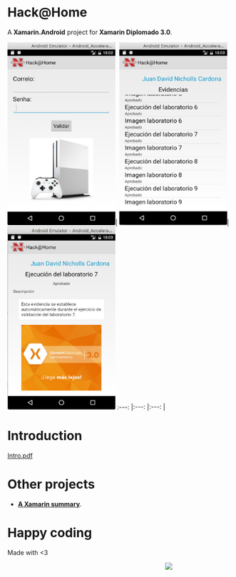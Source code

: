# Hack@Home 
A **Xamarin.Android** project for **Xamarin Diplomado 3.0**.

<img width="242px" height="411px" src="img/main.png">|
<img width="242px" height="411px" src="img/evidences.png">|
<img width="242px" height="411px" src="img/evidencedetail.png">
:---: |:---: |:---: |

# Introduction
[Intro.pdf](docs/HackAtHome.pdf)

# Other projects
- **[A Xamarin summary](https://github.com/proyecto26/Xamarin)**.

# Happy coding
Made with <3

<img width="150px" src="http://phaser.azurewebsites.net/assets/nicholls.png" align="right">
